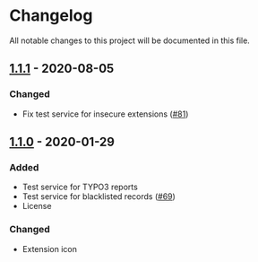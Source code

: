 # Changelog
All notable changes to this project will be documented in this file.

## [1.1.1] - 2020-08-05

### Changed
- Fix test service for insecure extensions ([#81])

## [1.1.0] - 2020-01-29

### Added
- Test service for TYPO3 reports
- Test service for blacklisted records ([#69])
- License

### Changed
- Extension icon

[1.1.0]: https://github.com/TYPO3-Caretaker/caretaker_instance/compare/1.0.0...1.1.0
[1.1.1]: https://github.com/TYPO3-Caretaker/caretaker_instance/compare/1.1.0...1.1.1

[#69]: https://github.com/TYPO3-Caretaker/caretaker_instance/issues/69
[#81]: https://github.com/TYPO3-Caretaker/caretaker_instance/issues/81
